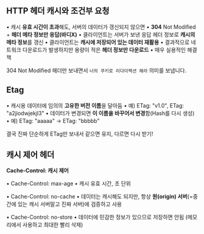 ## HTTP 헤더 캐시와 조건부 요청

• 캐시 **유효 시간이 초과**해도, 서버의 데이터가 갱신되지 않으면
• **304** Not Modified + **헤더 메타 정보만 응답(바디X)**
• 클라이언트는 서버가 보낸 응답 헤더 정보로 **캐시의 메타 정보**를 갱신
• 클라이언트는 **캐시에 저장되어 있는 데이터 재활용**
• 결과적으로 네트워크 다운로드가 발생하지만 용량이 적은 **헤더 정보만 다운로드**
• 매우 실용적인 해결책

304 Not Modified 헤더만 보내면서 `너의 쿠키로 리다이렉션 해라` 의미를 보냅니다.



## Etag

• 캐시용 데이터에 임의의 **고유한 버전 이름**을 달아둠
•     예) ETag: "v1.0", ETag: "a2jiodwjekjl3"
• 데이터가 변경되면 **이 이름을 바꾸어서 변경**함(Hash를 다시 생성)
•     예) ETag: "aaaaa" -> ETag: "bbbbb"

결국 진짜 단순하게 ETag만 보내서 같으면 유지, 다르면 다시 받기!



## 캐시 제어 헤더

**Cache-Control: 캐시 제어**

• Cache-Control: max-age
• 캐시 유효 시간, 초 단위

• Cache-Control: no-cache
• 데이터는 캐시해도 되지만, 항상 **원(origin) 서버**(=중간에 있는 캐시 서버말고 진짜 서버)에 검증하고 사용

• Cache-Control: no-store
• 데이터에 민감한 정보가 있으므로 저장하면 안됨
(메모리에서 사용하고 최대한 빨리 삭제)

